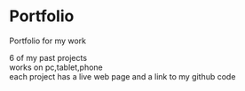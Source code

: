 # Portfolio

Portfolio for my work

6 of my past projects <br>
works on pc,tablet,phone <br>
each project has a live web page and a link to my github code
